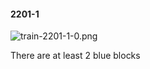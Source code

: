 #### 2201-1
![train-2201-1-0.png](https://github.com/lil-lab/nlvr/raw/master/nlvr/train/images/41/train-2201-1-0.png "train-2201-1-0.png")

There are at least 2 blue blocks